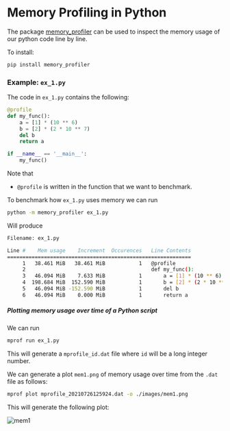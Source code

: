 # Memory Profiling in Python

The package [memory_profiler](https://pypi.org/project/memory-profiler/) can be used to inspect the memory usage of our python code line by line.


To install:

```bash
pip install memory_profiler
```

### Example: `ex_1.py`

The code in `ex_1.py` contains the following:

```python
@profile
def my_func():
    a = [1] * (10 ** 6)
    b = [2] * (2 * 10 ** 7)
    del b
    return a

if __name__ == '__main__':
    my_func()
```

Note that

- `@profile` is written in the function that we want to benchmark.

To benchmark how `ex_1.py` uses memory we can run

```bash
python -m memory_profiler ex_1.py 
```

Will produce

```bash
Filename: ex_1.py

Line #    Mem usage    Increment  Occurences   Line Contents
============================================================
     1   38.461 MiB   38.461 MiB           1   @profile
     2                                         def my_func():
     3   46.094 MiB    7.633 MiB           1       a = [1] * (10 ** 6)
     4  198.684 MiB  152.590 MiB           1       b = [2] * (2 * 10 ** 7)
     5   46.094 MiB -152.590 MiB           1       del b
     6   46.094 MiB    0.000 MiB           1       return a
```



##### Plotting memory usage over time of a Python script

We can run 

```bash
mprof run ex_1.py
```

This will generate a `mprofile_id.dat`  file where `id` will be a long integer number. 

We can generate a plot `mem1.png` of memory usage over time from the `.dat` file as follows:

```bash
mprof plot mprofile_20210726125924.dat -o ./images/mem1.png
```

This will generate the following plot:

![mem1](/Users/davidbuchaca/Documents/git_stuff/python_tutorials/python_basics/profiling/memory_profiling/images/mem1.png)

